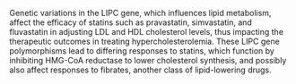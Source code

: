 Genetic variations in the LIPC gene, which influences lipid metabolism, affect the efficacy of statins such as pravastatin, simvastatin, and fluvastatin in adjusting LDL and HDL cholesterol levels, thus impacting the therapeutic outcomes in treating hypercholesterolemia. These LIPC gene polymorphisms lead to differing responses to statins, which function by inhibiting HMG-CoA reductase to lower cholesterol synthesis, and possibly also affect responses to fibrates, another class of lipid-lowering drugs.